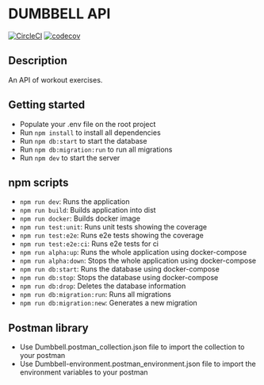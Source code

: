 # DUMBBELL API
[![CircleCI](https://circleci.com/gh/dbenitez-bcn/dumbbell-api.svg?style=shield)](https://circleci.com/gh/dbenitez-bcn/dumbbell-api)
[![codecov](https://codecov.io/gh/dbenitez-bcn/dumbbell-api/branch/master/graph/badge.svg)](https://codecov.io/gh/dbenitez-bcn/dumbbell-api)

## Description
An API of workout exercises.

## Getting started
- Populate your .env file on the root project
- Run `npm install` to install all dependencies
- Run `npm db:start` to start the database
- Run `npm db:migration:run` to run all migrations
- Run `npm dev` to start the server

## npm scripts
- `npm run dev`: Runs the application
- `npm run build`: Builds application into dist
- `npm run docker`: Builds docker image
- `npm run test:unit`: Runs unit tests showing the coverage
- `npm run test:e2e`: Runs e2e tests showing the coverage
- `npm run test:e2e:ci`: Runs e2e tests for ci
- `npm run alpha:up`: Runs the whole application using docker-compose
- `npm run alpha:down`: Stops the whole application using docker-compose
- `npm run db:start`: Runs the database using docker-compose
- `npm run db:stop`: Stops the database using docker-compose
- `npm run db:drop`: Deletes the database information
- `npm run db:migration:run`: Runs all migrations
- `npm run db:migration:new`: Generates a new migration

## Postman library
- Use Dumbbell.postman_collection.json file to import the collection to your postman
- Use Dumbbell-environment.postman_environment.json file to import the environment variables to your postman
